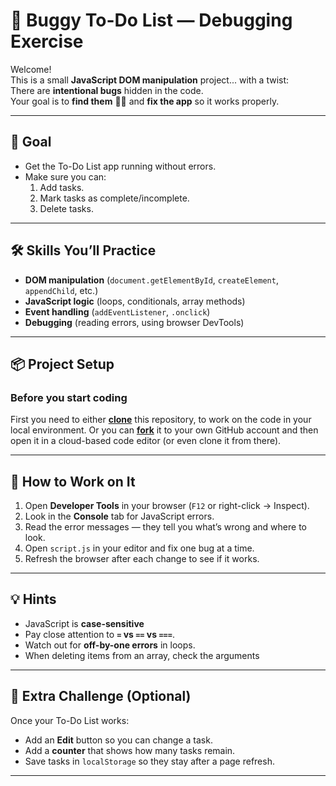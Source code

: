 # 🐞 Buggy To-Do List — Debugging Exercise

Welcome!  
This is a small **JavaScript DOM manipulation** project... with a twist:  
There are **intentional bugs** hidden in the code.  
Your goal is to **find them** 🕵️‍♀️ and **fix the app** so it works properly.  

---

## 🎯 Goal
- Get the To-Do List app running without errors.  
- Make sure you can:
  1. Add tasks.  
  2. Mark tasks as complete/incomplete.  
  3. Delete tasks.  

---

## 🛠 Skills You’ll Practice
- **DOM manipulation** (`document.getElementById`, `createElement`, `appendChild`, etc.)  
- **JavaScript logic** (loops, conditionals, array methods)  
- **Event handling** (`addEventListener`, `.onclick`)  
- **Debugging** (reading errors, using browser DevTools)  

---

## 📦 Project Setup

### Before you start coding
First you need to either **[clone](https://docs.github.com/en/repositories/creating-and-managing-repositories/cloning-a-repository)** this repository, to work on the code in your local environment. Or you can **[fork](https://docs.github.com/en/get-started/quickstart/fork-a-repo)** it to your own GitHub account and then open it in a cloud-based code editor (or even clone it from there).

---

## 🧠 How to Work on It
1. Open **Developer Tools** in your browser (`F12` or right-click → Inspect).  
2. Look in the **Console** tab for JavaScript errors.  
3. Read the error messages — they tell you what’s wrong and where to look.  
4. Open `script.js` in your editor and fix one bug at a time.  
5. Refresh the browser after each change to see if it works.  

---

## 💡 Hints
- JavaScript is **case-sensitive**  
- Pay close attention to **`=` vs `==` vs `===`**.  
- Watch out for **off-by-one errors** in loops.  
- When deleting items from an array, check the arguments  

---

## 📜 Extra Challenge (Optional)
Once your To-Do List works:
- Add an **Edit** button so you can change a task.  
- Add a **counter** that shows how many tasks remain.  
- Save tasks in `localStorage` so they stay after a page refresh.  

---